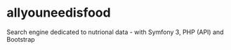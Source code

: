 # allyouneedisfood
Search engine dedicated to nutrional data - with Symfony 3, PHP (API) and Bootstrap
